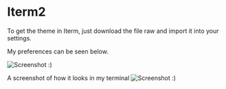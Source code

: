 # Iterm2

To get the theme in Iterm, just download the file raw and import it into your settings.

My preferences can be seen below.

![Screenshot :)](https://github.com/pineapplegiant/spaceduck-theme/blob/master/img/colorTheme.png)

A screenshot of how it looks in my terminal
![Screenshot :)](https://github.com/pineapplegiant/spaceduck-theme/blob/master/img/iterm.png)
